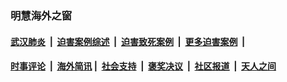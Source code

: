 
### 明慧海外之窗

####  [武汉肺炎](indexes/365.md?t=03200400) &nbsp;|&nbsp;  [迫害案例综述](indexes/328.md?t=03200400) &nbsp;|&nbsp; [迫害致死案例](indexes/277.md?t=03200400)  &nbsp;|&nbsp; [更多迫害案例](indexes/81.md?t=03200400)  &nbsp;|&nbsp; 
####  [时事评论](indexes/19.md?t=03200400) &nbsp;|&nbsp; [海外简讯](indexes/245.md?t=03200400)&nbsp;|&nbsp;  [社会支持](indexes/140.md?t=03200400) &nbsp;|&nbsp; [褒奖决议](indexes/282.md?t=03200400) &nbsp;|&nbsp; [社区报道](indexes/91.md?t=03200400)  &nbsp;|&nbsp; [天人之间](indexes/78.md?t=03200400) 

